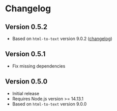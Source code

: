 # Changelog

## Version 0.5.2

- Based on `html-to-text` version 9.0.2 ([changelog](https://github.com/html-to-text/node-html-to-text/blob/master/packages/html-to-text/CHANGELOG.md))

## Version 0.5.1

- Fix missing dependencies

## Version 0.5.0

- Initial release
- Requires Node.js version >= 14.13.1
- Based on `html-to-text` version 9.0.0
